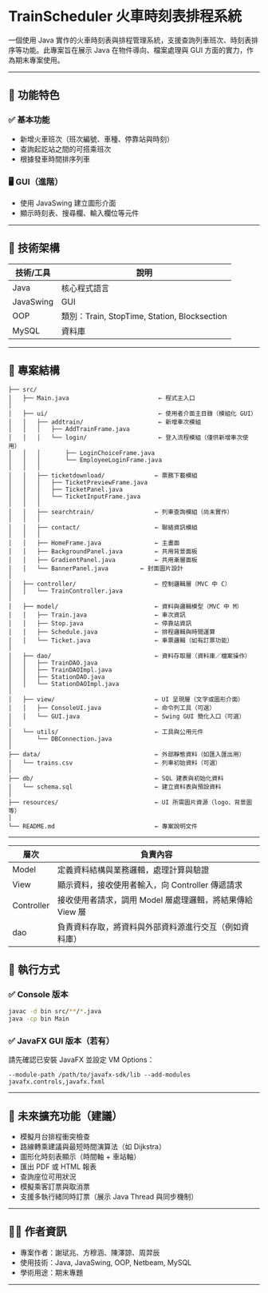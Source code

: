# TrainScheduler 火車時刻表排程系統

一個使用 Java 實作的火車時刻表與排程管理系統，支援查詢列車班次、時刻表排序等功能。此專案旨在展示 Java 在物件導向、檔案處理與 GUI 方面的實力，作為期末專案使用。

---

## 🧩 功能特色

### ✅ 基本功能
- 新增火車班次（班次編號、車種、停靠站與時刻）
- 查詢起訖站之間的可搭乘班次
- 根據發車時間排序列車

### 🖥️ GUI（進階）
- 使用 JavaSwing 建立圖形介面
- 顯示時刻表、搜尋欄、輸入欄位等元件

---

## 🧱 技術架構

| 技術/工具 | 說明 |
|------------|----------------|
| Java | 核心程式語言 |
| JavaSwing | GUI|
| OOP | 類別：Train, StopTime, Station, Blocksection |
| MySQL | 資料庫 |

---

## 📂 專案結構

```
├── src/
│   ├── Main.java                         ← 程式主入口
│
│   ├── ui/                               ← 使用者介面主目錄（模組化 GUI）
│   │   ├── addtrain/                     ← 新增車次模組
│   │   │   ├── AddTrainFrame.java
│   │   │   └── login/                    ← 登入流程模組（僅供新增車次使用）
│   │   │       ├── LoginChoiceFrame.java
│   │   │       └── EmployeeLoginFrame.java
│   │   │
│   │   ├── ticketdownload/              ← 票務下載模組
│   │   │   ├── TicketPreviewFrame.java
│   │   │   ├── TicketPanel.java
│   │   │   └── TicketInputFrame.java
│   │   │
│   │   ├── searchtrain/                 ← 列車查詢模組（尚未實作）
│   │   │
│   │   ├── contact/                     ← 聯絡資訊模組
│   │   │
│   │   ├── HomeFrame.java               ← 主畫面
│   │   ├── BackgroundPanel.java         ← 共用背景面板
│   │   ├── GradientPanel.java           ← 共用漸層面板
│   │   └── BannerPanel.java         ← 封面圖片設計
│
│   ├── controller/                      ← 控制邏輯層（MVC 中 C）
│   │   └── TrainController.java
│
│   ├── model/                           ← 資料與邏輯模型（MVC 中 M）
│   │   ├── Train.java                   ← 車次資訊
│   │   ├── Stop.java                    ← 停靠站資訊
│   │   ├── Schedule.java                ← 排程邏輯與時間運算
│   │   └── Ticket.java                  ← 車票邏輯（如有訂票功能）
│
│   ├── dao/                             ← 資料存取層（資料庫／檔案操作）
│   │   ├── TrainDAO.java
│   │   ├── TrainDAOImpl.java
│   │   ├── StationDAO.java
│   │   └── StationDAOImpl.java
│
│   ├── view/                            ← UI 呈現層（文字或圖形介面）
│   │   ├── ConsoleUI.java               ← 命令列工具（可選）
│   │   └── GUI.java                     ← Swing GUI 簡化入口（可選）
│
│   └── utils/                           ← 工具與公用元件
│       └── DBConnection.java
│
├── data/                                ← 外部靜態資料（如匯入匯出用）
│   └── trains.csv                       ← 列車初始資料（可選）
│
├── db/                                  ← SQL 建表與初始化資料
│   └── schema.sql                       ← 建立資料表與預設資料
│
├── resources/                           ← UI 所需圖片資源（logo、背景圖等）
│
└── README.md                            ← 專案說明文件
```

---

|  層次   | 負責內容  |
|  ----  | ----  |
| Model  | 定義資料結構與業務邏輯，處理計算與驗證 |
| View  | 顯示資料，接收使用者輸入，向 Controller 傳遞請求 |
| Controller  | 接收使用者請求，調用 Model 層處理邏輯，將結果傳給 View 層 |
| dao  | 負責資料存取，將資料與外部資料源進行交互（例如資料庫） |

## 🚀 執行方式

### ✅ Console 版本
```bash
javac -d bin src/**/*.java
java -cp bin Main
```

### ✅ JavaFX GUI 版本（若有）
請先確認已安裝 JavaFX 並設定 VM Options：
```
--module-path /path/to/javafx-sdk/lib --add-modules javafx.controls,javafx.fxml
```

---

## 📌 未來擴充功能（建議）

- 模擬月台排程衝突檢查
- 路線轉乘建議與最短時間演算法（如 Dijkstra）
- 圖形化時刻表顯示（時間軸 + 車站軸）
- 匯出 PDF 或 HTML 報表
- 查詢座位可用狀況
- 模擬乘客訂票與取消票
- 支援多執行緒同時訂票（展示 Java Thread 與同步機制）
---

## 👨‍💻 作者資訊

- 專案作者：謝珷兆、方穆涵、陳澤諒、周羿辰
- 使用技術：Java, JavaSwing, OOP, Netbeam, MySQL
- 學術用途：期末專題

---


